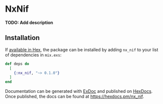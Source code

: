 # NxNif

**TODO: Add description**

## Installation

If [available in Hex](https://hex.pm/docs/publish), the package can be installed
by adding `nx_nif` to your list of dependencies in `mix.exs`:

```elixir
def deps do
  [
    {:nx_nif, "~> 0.1.0"}
  ]
end
```

Documentation can be generated with [ExDoc](https://github.com/elixir-lang/ex_doc)
and published on [HexDocs](https://hexdocs.pm). Once published, the docs can
be found at <https://hexdocs.pm/nx_nif>.

